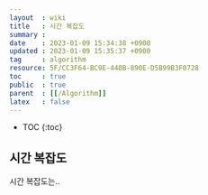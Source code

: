 ```yaml
---
layout  : wiki
title   : 시간 복잡도 
summary : 
date    : 2023-01-09 15:34:38 +0900
updated : 2023-01-09 15:35:37 +0900
tag     : algorithm
resource: 5F/CC3F64-BC9E-440B-890E-D5B99B3F0728
toc     : true
public  : true
parent  : [[/Algorithm]]
latex   : false
---
```

* TOC
{:toc}

## 시간 복잡도
시간 복잡도는..
